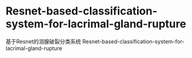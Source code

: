 # Resnet-based-classification-system-for-lacrimal-gland-rupture
基于Resnet的泪腺破裂分类系统   Resnet-based-classification-system-for-lacrimal-gland-rupture
